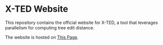 # X-TED Website

This repository contains the official website for X-TED, a tool that leverages parallelism for computing tree edit distance.


The website is hosted on [This Page](https://davis-fan.github.io/X-TED_Website/).

